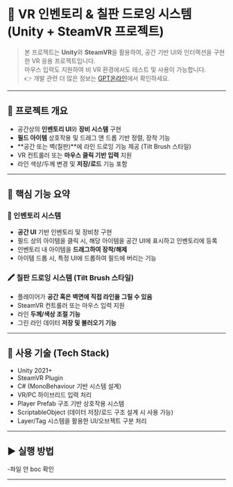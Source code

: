 # 🧠 VR 인벤토리 & 칠판 드로잉 시스템 (Unity + SteamVR 프로젝트)

> 본 프로젝트는 **Unity**와 **SteamVR**을 활용하여, 공간 기반 UI와 인터랙션을 구현한 VR 응용 프로젝트입니다.  
> 마우스 입력도 지원하여 비 VR 환경에서도 테스트 및 사용이 가능합니다.  
> 👉 개발 관련 더 많은 정보는 [GPT온라인](https://gptonline.ai/ko/)에서 확인하세요.

---

## 🔧 프로젝트 개요

- 공간상의 **인벤토리 UI**와 **장비 시스템** 구현  
- **필드 아이템** 상호작용 및 드래그 앤 드롭 기반 정렬, 장착 기능  
- **공간 또는 벽(칠판)**에 라인 드로잉 기능 제공 (Tilt Brush 스타일)  
- VR 컨트롤러 또는 **마우스 클릭 기반 입력** 지원  
- 라인 색상/두께 변경 및 **저장/로드** 기능 포함

---

## 📌 핵심 기능 요약

### 🎒 인벤토리 시스템
- **공간 UI** 기반 인벤토리 및 장비창 구현
- 필드 상의 아이템을 클릭 시, 해당 아이템을 공간 UI에 표시하고 인벤토리에 등록
- 인벤토리 내 아이템을 **드래그하여 장착/해제**
- 아이템 드롭 시, 특정 UI에 드롭하여 필드에 버리는 기능

### 🖍 칠판 드로잉 시스템 (Tilt Brush 스타일)
- 플레이어가 **공간 혹은 벽면에 직접 라인을 그릴 수 있음**
- SteamVR 컨트롤러 또는 마우스 입력 지원
- 라인 **두께/색상 조절 기능**
- 그린 라인 데이터 **저장 및 불러오기 기능**

---

## 🧪 사용 기술 (Tech Stack)

- Unity 2021+
- SteamVR Plugin
- C# (MonoBehaviour 기반 시스템 설계)
- VR/PC 하이브리드 입력 처리
- Player Prefab 구조 기반 상호작용 시스템
- ScriptableObject (데이터 저장/로드 구조 설계 시 사용 가능)
- Layer/Tag 시스템을 활용한 UI/오브젝트 구분 처리

---

## ▶️ 실행 방법
-파일 안 boc 확인

---
